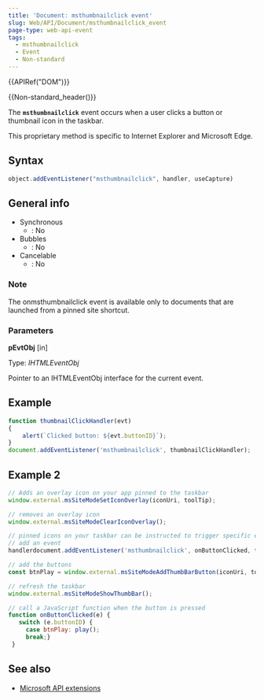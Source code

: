 ```yaml
---
title: 'Document: msthumbnailclick event'
slug: Web/API/Document/msthumbnailclick_event
page-type: web-api-event
tags:
  - msthumbnailclick
  - Event
  - Non-standard
---
```


{{APIRef("DOM")}}

{{Non-standard_header()}}

The **`msthumbnailclick`** event occurs when a user clicks a button or thumbnail icon in the taskbar.

This proprietary method is specific to Internet Explorer and Microsoft Edge.

## Syntax

```js
object.addEventListener("msthumbnailclick", handler, useCapture)
```

## General info

- Synchronous
  - : No
- Bubbles
  - : No
- Cancelable
  - : No

### Note

The onmsthumbnailclick event is available only to documents that are launched from a pinned site shortcut.

### Parameters

**pEvtObj** \[in]

Type: _IHTMLEventObj_

Pointer to an IHTMLEventObj interface for the current event.

## Example

```js
function thumbnailClickHandler(evt)
{
    alert(`Clicked button: ${evt.buttonID}`);
}
document.addEventListener('msthumbnailclick', thumbnailClickHandler);
```

## Example 2

```js
// Adds an overlay icon on your app pinned to the taskbar
window.external.msSiteModeSetIconOverlay(iconUri, toolTip);

// removes an overlay icon
window.external.msSiteModeClearIconOverlay();

// pinned icons on your taskbar can be instructed to trigger specific events on your site from the taskbar
// add an event
handlerdocument.addEventListener('msthumbnailclick', onButtonClicked, false);

// add the buttons
const btnPlay = window.external.msSiteModeAddThumbBarButton(iconUri, toolTip);

// refresh the taskbar
window.external.msSiteModeShowThumbBar();

// call a JavaScript function when the button is pressed
function onButtonClicked(e) {
   switch (e.buttonID) {
     case btnPlay: play();
     break;}
 }
```

## See also

- [Microsoft API extensions](/en-US/docs/Web/API/Microsoft_Extensions)
